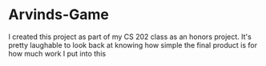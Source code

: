 # Arvinds-Game
I created this project as part of my CS 202 class as an honors project. It's pretty laughable to look back at knowing how simple the final product is for how much work I put into this
